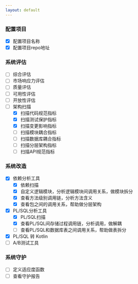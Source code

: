 ```yaml
---
layout: default
---
```


### 配置项目
- [x] 配置项目名称
- [x] 配置项目repo地址

### 系统评估
- [ ] 综合评估
- [ ] 市场响应力评估
- [ ] 质量评估
- [ ] 可用性评估
- [ ] 开放性评估
- [ ] 架构扫描
    - [x] 扫描代码规范指标
    - [x] 扫描测试保护指标
    - [x] 扫描变更影响指标
    - [ ] 扫描模块耦合指标
    - [ ] 扫描数据库耦合指标
    - [ ] 扫描分层架构指标
    - [ ] 扫描API规范指标

### 系统改造
- [x] 依赖分析工具
  - [x] 依赖扫描
  - [x] 自定义逻辑模块，分析逻辑模块间调用关系，做模块拆分
  - [x] 查看方法级别调用链，分析方法含义
  - [x] 查看包之间的调用关系，帮助做分层架构
- [x] PL/SQL分析工具
  - [x] PL/SQL扫描
  - [x] 查看PL/SQL间存储过程调用链，分析调用，做解耦
  - [ ] 查看PL/SQL和数据库表之间调用关系，帮助做表拆分
- [x] PL/SQL 转 Kotlin
- [ ] A/B测试工具

### 系统守护
- [ ] 定义适应度函数
- [ ] 查看守护报告
